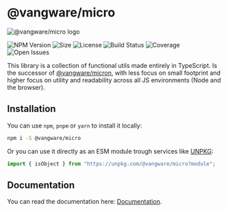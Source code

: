 # @vangware/micro

![@vangware/micro logo](https://i.imgur.com/qAj2DYK.png)

![NPM Version](https://img.shields.io/npm/v/@vangware/micro.svg?style=flat-square)
![Size](https://img.shields.io/bundlephobia/minzip/@vangware/micro?label=size&style=flat-square)
![License](https://img.shields.io/npm/l/@vangware/micro?style=flat-square)
![Build Status](https://img.shields.io/travis/vangware/micro.svg?style=flat-square)
![Coverage](https://img.shields.io/coveralls/github/vangware/micro?style=flat-square)
![Open Issues](https://img.shields.io/github/issues/vangware/micro?style=flat-square)

This library is a collection of functional utils made entirely in TypeScript. Is the successor of [@vangware/micron](https://github.com/vangware/micron), with less focus on small footprint and higher focus on utility and readability across all JS environments (Node and the browser).

## Installation

You can use `npm`, `pnpm` or `yarn` to install it locally:

```bash
npm i -S @vangware/micro
```

Or you can use it directly as an ESM module trough services like [UNPKG](https://unpkg.com/):

```js
import { isObject } from "https://unpkg.com/@vangware/micro?module";
```

## Documentation

You can read the documentation here: [Documentation](https://micro.vangware.com).

